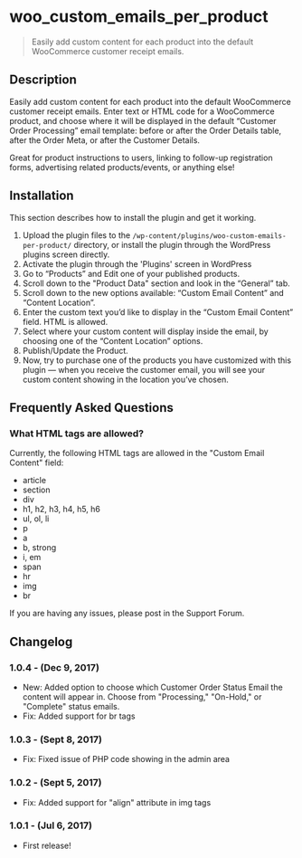 # woo_custom_emails_per_product

> Easily add custom content for each product into the default WooCommerce customer receipt emails.

## Description

Easily add custom content for each product into the default WooCommerce customer receipt emails. Enter text or HTML code for a WooCommerce product, and choose where it will be displayed in the default “Customer Order Processing” email template: before or after the Order Details table, after the Order Meta, or after the Customer Details.

Great for product instructions to users, linking to follow-up registration forms, advertising related products/events, or anything else!

## Installation

This section describes how to install the plugin and get it working.

1. Upload the plugin files to the `/wp-content/plugins/woo-custom-emails-per-product/` directory, or install the plugin through the WordPress plugins screen directly.
2. Activate the plugin through the 'Plugins' screen in WordPress
3. Go to “Products” and Edit one of your published products.
4. Scroll down to the "Product Data" section and look in the “General” tab.
5. Scroll down to the new options available: “Custom Email Content” and “Content Location”.
6. Enter the custom text you’d like to display in the “Custom Email Content” field. HTML is allowed.
7. Select where your custom content will display inside the email, by choosing one of the “Content Location” options.
8. Publish/Update the Product.
9. Now, try to purchase one of the products you have customized with this plugin — when you receive the customer email, you will see your custom content showing in the location you’ve chosen.

## Frequently Asked Questions

### What HTML tags are allowed?
Currently, the following HTML tags are allowed in the "Custom Email Content" field:
- article
- section
- div
- h1, h2, h3, h4, h5, h6
- ul, ol, li
- p
- a
- b, strong
- i, em
- span
- hr
- img
- br

If you are having any issues, please post in the Support Forum.

## Changelog

### 1.0.4 - (Dec 9, 2017)
* New: Added option to choose which Customer Order Status Email the content will appear in. Choose from "Processing," "On-Hold," or "Complete" status emails.
* Fix: Added support for br tags

### 1.0.3 - (Sept 8, 2017)
* Fix: Fixed issue of PHP code showing in the admin area

### 1.0.2 - (Sept 5, 2017)
* Fix: Added support for "align" attribute in img tags

### 1.0.1 - (Jul 6, 2017)
* First release!
